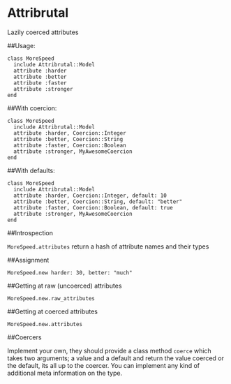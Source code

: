 Attribrutal
============

Lazily coerced attributes

##Usage:

    class MoreSpeed
      include Attribrutal::Model
      attribute :harder
      attribute :better
      attribute :faster
      attribute :stronger
    end

##With coercion:

    class MoreSpeed
      include Attribrutal::Model
      attribute :harder, Coercion::Integer
      attribute :better, Coercion::String
      attribute :faster, Coercion::Boolean
      attribute :stronger, MyAwesomeCoercion
    end

##With defaults:

    class MoreSpeed
      include Attribrutal::Model
      attribute :harder, Coercion::Integer, default: 10
      attribute :better, Coercion::String, default: "better"
      attribute :faster, Coercion::Boolean, default: true
      attribute :stronger, MyAwesomeCoercion
    end

##Introspection

`MoreSpeed.attributes` return a hash of attribute names and their types

##Assignment

`MoreSpeed.new harder: 30, better: "much"`

##Getting at raw (uncoerced) attributes

`MoreSpeed.new.raw_attributes`

##Getting at coerced attributes

`MoreSpeed.new.attributes`

##Coercers

Implement your own, they should provide a class method `coerce` which
takes two arguments; a value and a default and return the value
coerced or the default, its all up to the coercer. You can implement
any kind of additional meta information on the type.
